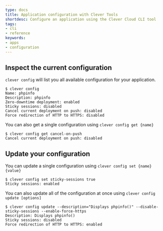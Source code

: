 ```yaml
---
type: docs
title: Application configuration with Clever Tools
shortdesc: Configure an application using the Clever Cloud CLI tool
tags:
- cli
- reference
keywords:
- apps
- configuration
---
```


## Inspect the current configuration

`clever config` will list you all available configuration for your application.

```shell
$ clever config
Name: phpinfo
Description: phpinfo
Zero-downtime deployment: enabled
Sticky sessions: disabled
Cancel current deployment on push: disabled
Force redirection of HTTP to HTTPS: disabled
```

You can also get a single configuration using `clever config get {name}`

```shell
$ clever config get cancel-on-push
Cancel current deployment on push: disabled
```

## Update your configuration

You can update a single configuration using `clever config set {name} {value}`

```shell
$ clever config set sticky-sessions true
Sticky sessions: enabled
```

You can also update all of the configuration at once using `clever config update [options]`

```shell
$ clever config update --description="Displays phpinfo()" --disable-sticky-sessions --enable-force-https
Description: Displays phpinfo()
Sticky sessions: disabled
Force redirection of HTTP to HTTPS: enabled
```
